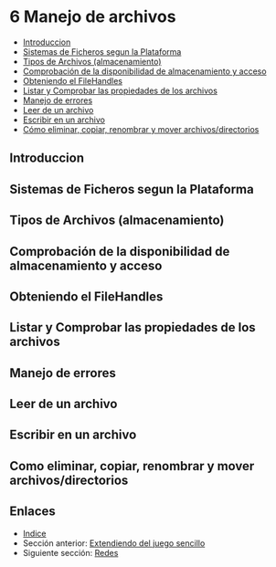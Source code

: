 # 6 Manejo de archivos


- [Introduccion](#introduccion)
- [Sistemas de Ficheros segun la Plataforma](#sistemas#de#ficheros#segun#la#plataforma)
- [Tipos de Archivos (almacenamiento)](#tipos#de#archivos#almacenamiento)
- [Comprobación de la disponibilidad de almacenamiento y acceso](#comprobacion#de#la#disponibilidad#de#almacenamiento#y#acceso)
- [Obteniendo el FileHandles](#obteniendo#el#fileHandles)
- [Listar y Comprobar las propiedades de los archivos](#listar#y#comprobar#las#propiedades#de#los#archivos)
- [Manejo de errores](#manejo#de#errores)
- [Leer de un archivo](#leer#de#un#archivo)
- [Escribir en un archivo](#escribir#en#un#archivo)
- [Cómo eliminar, copiar, renombrar y mover archivos/directorios](#como#eliminar#copiar#renombrar#y#mover#archivos#directorios)


## Introduccion

## Sistemas de Ficheros segun la Plataforma

## Tipos de Archivos (almacenamiento)

## Comprobación de la disponibilidad de almacenamiento y acceso

## Obteniendo el FileHandles

## Listar y Comprobar las propiedades de los archivos

## Manejo de errores

## Leer de un archivo

## Escribir en un archivo

## Como eliminar, copiar, renombrar y mover archivos/directorios



## Enlaces

- [Indice](preface.md)
- Sección anterior: [Extendiendo del juego sencillo](05.1.md)
- Siguiente sección: [Redes](07.0.md)
